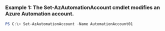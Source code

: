 ### Example 1: The Set-AzAutomationAccount cmdlet modifies an Azure Automation account.
```powershell
PS C:\> Set-AzAutomationAccount -Name AutomationAccount01
```

